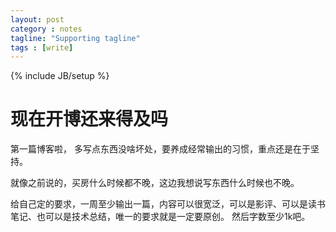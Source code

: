 ```yaml
---
layout: post
category : notes
tagline: "Supporting tagline"
tags : [write]
---
```

{% include JB/setup %}

# 现在开博还来得及吗

第一篇博客啦， 多写点东西没啥坏处，要养成经常输出的习惯，重点还是在于坚持。

就像之前说的，买房什么时候都不晚，这边我想说写东西什么时候也不晚。

给自己定的要求，一周至少输出一篇，内容可以很宽泛，可以是影评、可以是读书笔记、也可以是技术总结，唯一的要求就是一定要原创。
然后字数至少1k吧。
